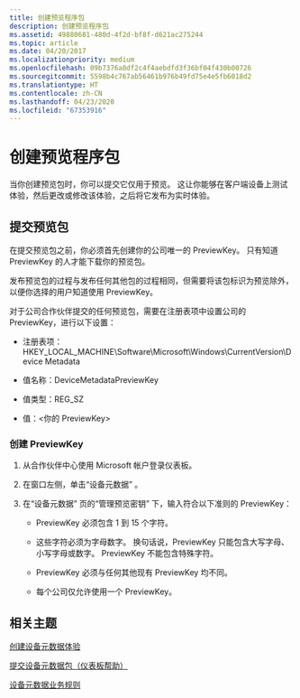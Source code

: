 ```yaml
---
title: 创建预览程序包
description: 创建预览程序包
ms.assetid: 49880681-480d-4f2d-bf8f-d621ac275244
ms.topic: article
ms.date: 04/20/2017
ms.localizationpriority: medium
ms.openlocfilehash: 09b7376a8df2c4f4aebdfd3f36bf04f430b00726
ms.sourcegitcommit: 5598b4c767ab56461b976b49fd75e4e5fb6018d2
ms.translationtype: HT
ms.contentlocale: zh-CN
ms.lasthandoff: 04/23/2020
ms.locfileid: "67353916"
---
```

# <a name="creating-a-preview-package"></a>创建预览程序包

当你创建预览包时，你可以提交它仅用于预览。 这让你能够在客户端设备上测试体验，然后更改或修改该体验，之后将它发布为实时体验。

## <a name="submitting-a-preview-package"></a>提交预览包

在提交预览包之前，你必须首先创建你的公司唯一的 PreviewKey。 只有知道 PreviewKey 的人才能下载你的预览包。

发布预览包的过程与发布任何其他包的过程相同，但需要将该包标识为预览除外，以便你选择的用户知道使用 PreviewKey。

对于公司合作伙伴提交的任何预览包，需要在注册表项中设置公司的 PreviewKey，进行以下设置：

- 注册表项：HKEY\_LOCAL\_MACHINE\\Software\\Microsoft\\Windows\\CurrentVersion\\Device Metadata

- 值名称：DeviceMetadataPreviewKey

- 值类型：REG\_SZ

- 值：&lt;你的 PreviewKey&gt;

### <a name="to-create-a-previewkey"></a>创建 PreviewKey

1. 从合作伙伴中心使用 Microsoft 帐户登录仪表板。

2. 在窗口左侧，单击“设备元数据”  。

3. 在“设备元数据”  页的“管理预览密钥”  下，输入符合以下准则的 PreviewKey：

    - PreviewKey 必须包含 1 到 15 个字符。

    - 这些字符必须为字母数字。 换句话说，PreviewKey 只能包含大写字母、小写字母或数字。 PreviewKey 不能包含特殊字符。

    - PreviewKey 必须与任何其他现有 PreviewKey 均不同。

    - 每个公司仅允许使用一个 PreviewKey。

## <a name="related-topics"></a>相关主题

[创建设备元数据体验](https://docs.microsoft.com/windows-hardware/drivers/dashboard/)

[提交设备元数据包（仪表板帮助）](https://docs.microsoft.com/windows-hardware/drivers/dashboard/)

[设备元数据业务规则](https://docs.microsoft.com/windows-hardware/drivers/dashboard/)

